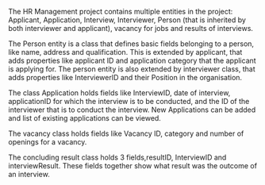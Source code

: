 The HR Management project contains multiple entities in the project: Applicant, Application, Interview, Interviewer, Person (that is inherited by both interviewer and applicant), vacancy for jobs and results of interviews.

The Person entity is a class that defines basic fields belonging to a person, like name, address and qualification.
This is extended by applicant, that adds properties like applicant ID and application category that the applicant is applying for.
The person entity is also extended by interviewer class, that adds properties like InterviewerID and their Position in the organisation.

The class Application holds fields like InterviewID, date of interview, applicationID for which the interview is to be conducted, and the ID of the interviewer that is to conduct the interview. 
New Applications can be added and list of existing applications can be viewed.

The vacancy class holds fields like Vacancy ID, category and number of openings for a vacancy.

The concluding result class holds 3 fields,resultID, InterviewID and interviewResult. These fields together show what result was the outcome of an interview.